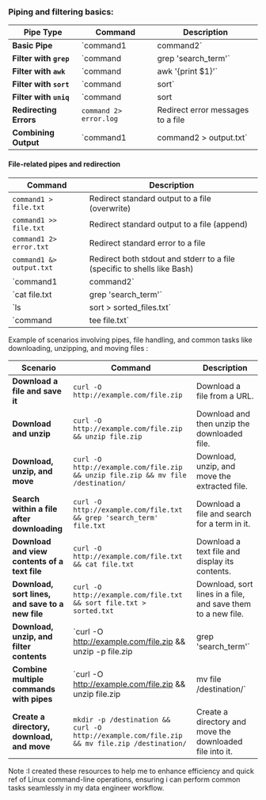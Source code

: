 ### Piping and filtering basics:

| **Pipe Type**        | **Command**                                       | **Description**                                 |
|----------------------|---------------------------------------------------|-------------------------------------------------|
| **Basic Pipe**       | `command1 | command2`                           | Pass output of command1 to command2            |
| **Filter with `grep`** | `command | grep 'search_term'`                 | Filter output for lines containing 'search_term' |
| **Filter with `awk`** | `command | awk '{print $1}'`                     | Select specific columns from the output        |
| **Filter with `sort`**| `command | sort`                                | Sort the output                                 |
| **Filter with `uniq`**| `command | sort | uniq`                        | Remove duplicate lines from sorted output      |
| **Redirecting Errors**| `command 2> error.log`                        | Redirect error messages to a file              |
| **Combining Output** | `command1 | command2 > output.txt`              | Redirect output of command2 to a file after processing the output of command1."  |

#### File-related pipes and redirection

| **Command**                       | **Description**                                      |
|-----------------------------------|------------------------------------------------------|
| `command1 > file.txt`            | Redirect standard output to a file (overwrite)      |
| `command1 >> file.txt`           | Redirect standard output to a file (append)         |
| `command1 2> error.txt`          | Redirect standard error to a file                    |
| `command1 &> output.txt`         | Redirect both stdout and stderr to a file (specific to shells like Bash)   |
| `command1 | command2`            | Pipe output of command1 to command2                  |
| `cat file.txt | grep 'search_term'` | Search for a term in a file using `grep`            |
| `ls | sort > sorted_files.txt`   | List files and sort them, saving to a file          |
| `command | tee file.txt`         | Display output and save it to a file simultaneously   |

Example of scenarios involving pipes, file handling, and common tasks like downloading, unzipping, and moving files : 

| **Scenario**                                           | **Command**                                                  | **Description**                                                 |
|-------------------------------------------------------|--------------------------------------------------------------|-----------------------------------------------------------------|
| **Download a file and save it**                       | `curl -O http://example.com/file.zip`                       | Download a file from a URL.                                    |
| **Download and unzip**                                | `curl -O http://example.com/file.zip && unzip file.zip`    | Download and then unzip the downloaded file.                   |
| **Download, unzip, and move**                         | `curl -O http://example.com/file.zip && unzip file.zip && mv file /destination/` | Download, unzip, and move the extracted file.                  |
| **Search within a file after downloading**            | `curl -O http://example.com/file.txt && grep 'search_term' file.txt` | Download a file and search for a term in it.                   |
| **Download and view contents of a text file**        | `curl -O http://example.com/file.txt && cat file.txt`      | Download a text file and display its contents.                 |
| **Download, sort lines, and save to a new file**     | `curl -O http://example.com/file.txt && sort file.txt > sorted.txt` | Download, sort lines in a file, and save them to a new file.  |
| **Download, unzip, and filter contents**              | `curl -O http://example.com/file.zip && unzip -p file.zip | grep 'search_term'` | Download, unzip, and filter specific lines from the content.   |
| **Combine multiple commands with pipes**              | `curl -O http://example.com/file.zip && unzip file.zip | mv file /destination/` | Download, unzip, and move file in a single flow.               |
| **Create a directory, download, and move**           | `mkdir -p /destination && curl -O http://example.com/file.zip && mv file.zip /destination/` | Create a directory and move the downloaded file into it.      |


Note :I created these resources to help me to enhance efficiency and quick ref of Linux command-line operations, ensuring i can perform common tasks seamlessly in my data engineer workflow.